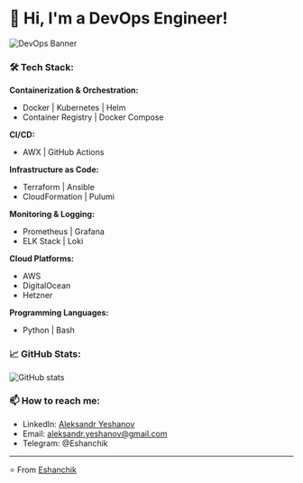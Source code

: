 
# 👋 Hi, I'm a DevOps Engineer!

![DevOps Banner](https://img.shields.io/badge/DevOps-Life-blue?style=for-the-badge)

### 🛠 Tech Stack:

**Containerization & Orchestration:**
- Docker | Kubernetes | Helm
- Container Registry | Docker Compose

**CI/CD:**
- AWX | GitHub Actions

**Infrastructure as Code:**
- Terraform | Ansible
- CloudFormation | Pulumi

**Monitoring & Logging:**
- Prometheus | Grafana
- ELK Stack | Loki

**Cloud Platforms:**
- AWS
- DigitalOcean
- Hetzner

**Programming Languages:**
- Python | Bash

### 📈 GitHub Stats:

![GitHub stats](https://github-readme-stats.vercel.app/api?username=Eshanchik&show_icons=true&theme=radical)

### 📫 How to reach me:
- LinkedIn: [Aleksandr Yeshanov](https://www.linkedin.com/in/aleksandr-yeshanov/)
- Email: aleksandr.yeshanov@gmail.com
- Telegram: @Eshanchik


---
⭐️ From [Eshanchik](https://github.com/Eshanchik)
